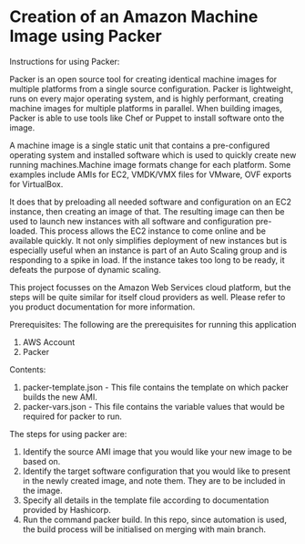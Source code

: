 # Creation of an Amazon Machine Image using Packer

Instructions for using Packer:

Packer is an open source tool for creating identical machine images for multiple platforms from a single source configuration. Packer is lightweight, runs on every major operating system, and is highly performant, creating machine images for multiple platforms in parallel. When building images, Packer is able to use tools like Chef or Puppet to install software onto the image.

A machine image is a single static unit that contains a pre-configured operating system and installed software which is used to quickly create new running machines.Machine image formats change for each platform. Some examples include AMIs for EC2, VMDK/VMX files for VMware, OVF exports for VirtualBox.

It does that by preloading all needed software and configuration on an EC2 instance, then creating an image of that. The resulting image can then be used to launch new instances with all software and configuration pre-loaded. This process allows the EC2 instance to come online and be available quickly. It not only simplifies deployment of new instances but is especially useful when an instance is part of an Auto Scaling group and is responding to a spike in load. If the instance takes too long to be ready, it defeats the purpose of dynamic scaling.

This project focusses on the Amazon Web Services cloud platform, but the steps will be quite similar for itself cloud providers as well. Please refer to you product documentation for more information. 

Prerequisites: 
The following are the prerequisites for running this application
1. AWS Account
2. Packer

Contents:
1. packer-template.json - This file contains the template on which packer builds the new AMI.
2. packer-vars.json - This file contains the variable values that would be required for packer to run.


The steps for using packer are:
1. Identify the source AMI image that you would like your new image to be based on.
2. Identify the target software configuration that you would like to present in the newly created image, and note them. They are to be included in the image.
3. Specify all details in the template file according to documentation provided by Hashicorp.
4. Run the command packer build. In this repo, since automation is used, the build process will be initialised on merging with main branch.